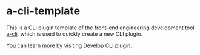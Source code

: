 # a-cli-template

This is a CLI plugin template of the front-end engineering development tool [a-cli](https://github.com/a-cli/a-cli),
which is used to quickly create a new CLI plugin.

You can learn more by visiting [Develop CLI plugin](https://github.com/a-cli/a-cli#Develop-CLI-plugin).